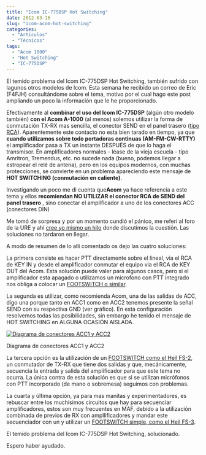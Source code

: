 ```yaml
---
title: "Icom IC-775DSP Hot Switching"
date: 2012-03-16
slug: "icom-acom-hot-switching"
categories:
  - "Artículos"
  - "Técnicos"
tags:
  - "Acom 1000"
  - "Hot Switching"
  - "IC-775DSP"
---
```


El temido problema del Icom IC-775DSP Hot Switching, también sufrido con lagunos otros modelos de Icom. Esta semana he recibido un correo de Eric (F4FJH) consultándome sobre el tema, motivo por el cual hago este post ampliando un poco la información que le he proporcionado.

Efectivamente al **combinar el uso del Icom IC-775DSP** (algún otro modelo también) **con el Acom A-1000** (al menos) solemos utilizar la forma de conmutación TX-RX mas sencilla, el conector SEND en el panel trasero ([tipo RCA](http://es.wikipedia.org/wiki/Conector_RCA)). Aparentemente este contacto no esta bien tarado en tiempo, ya que **cuando utilizamos sobre todo portadoras continuas (AM-FM-CW-RTTY)** el amplificador pasa a TX un instante DESPUÉS de que lo haga el transmisor. En amplificadores normales - léase de la vieja escuela - tipo Amritron, Tremendus, etc. no sucede nada (bueno, podemos llegar a estropear el relé de antena), pero en los equipos modernos, con muchas protecciones, se convierte en un problema apareciendo este mensaje de **HOT SWITCHING (conmutación en caliente)**.

Investigando un poco me di cuenta que**Acom** ya hace referencia a este tema y ellos **recomiendan NO UTILIZAR el conector RCA de SEND del panel trasero** , sino conectar el amplificador a uno de los conectores ACC (conectores DIN)

Me tomó de sorpresa y por un momento cundió el pánico, me referí al foro de la URE y ahí [cree yo mismo un hilo](http://goo.gl/mB8sR) donde discutimos la cuestión. Las soluciones no tardaron en llegar.

A modo de resumen de lo allí comentado os dejo las cuatro soluciones:

La primera consiste es hacer PTT directamente sobre el lineal, via el RCA de KEY IN y desde el amplificador conmutar el equipo via el RCA de KEY OUT del Acom. Esta solución puede valer para algunos casos, pero si el amplificador esta apagado o utilizamos un microfono con PTT integrado nos obliga a colocar un [FOOTSWITCH o similar](http://goo.gl/okSXz).

La segunda es utilizar, como recomienda Acom, una de las salidas de ACC, digo una porque tanto en ACC1 como en ACC2 tenemos presente la señal SEND con su respectiva GND (ver gráfico). En esta configuración resolvemos todas las posibilidades, sin embargo he tenido el mensaje de HOT SWITCHING en ALGUNA OCASIÓN AISLADA.

[![Diagrama de conectores ACC1 y ACC2](http://anony.ws/i/RhkIJ.png)](http://anony.ws/i/RhkIJ.png)

Diagrama de conectores ACC1 y ACC2

La tercera opción es la utilización de un [FOOTSWITCH como el Heil FS-2](http://goo.gl/leZr7), un conmutador de TX-RX que tiene dos salidas y que, mecánicamente, secuencia la entrada y salida del amplificador para que este tema no ocurra. La única contra de esta solución es que si se utilizan micrófonos con PTT incorporado (de mano o sobremesa) seguimos con problemas.

La cuarta y última opción, ya para mas manitas y experimentadores, es rebuscar entre los muchísimos circuitos que hay para secuenciar amplificadores, estos son muy frecuentes en MAF, debido a la utilización combinada de previos de RX con ampllificadores y mandar este secuenciador con un y utilizar un [FOOTSWITCH simple, como el Heil FS-3](http://goo.gl/okSXz).

El temido problema del Icom IC-775DSP Hot Switching, solucionado.

Espero haber ayudado.
